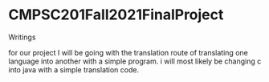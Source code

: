# CMPSC201Fall2021FinalProject
Writings

for our project I will be going with the translation route of translating one language into another with a simple program. i will most likely be changing c into java with a simple translation code.
